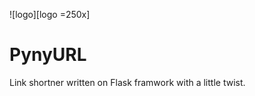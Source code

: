 ![logo][logo =250x]

# PynyURL
Link shortner written on Flask framwork with a little twist.

[logo]: /img/PynyURL_LOGO.png
